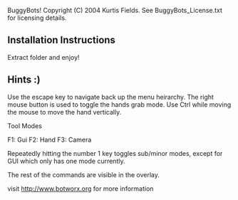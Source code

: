 BuggyBots!
Copyright (C) 2004  Kurtis Fields. 
See BuggyBots_License.txt for licensing details.

Installation Instructions
------------------------------

Extract folder and enjoy!

Hints :)
------------------------------
Use the escape key to navigate back up the menu heirarchy.
The right mouse button is used to toggle the hands grab mode.
Use Ctrl while moving the mouse to move the hand vertically.

Tool Modes

F1:  Gui
F2:  Hand
F3:  Camera

Repeatedly hitting the number 1 key toggles sub/minor modes,
except for GUI which only has one mode currently.

The rest of the commands are visible in the overlay.

visit http://www.botworx.org for more information